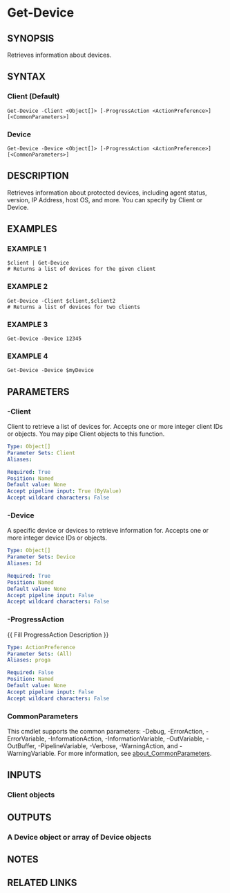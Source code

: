 # Get-Device

## SYNOPSIS
Retrieves information about devices.

## SYNTAX

### Client (Default)
```
Get-Device -Client <Object[]> [-ProgressAction <ActionPreference>] [<CommonParameters>]
```

### Device
```
Get-Device -Device <Object[]> [-ProgressAction <ActionPreference>] [<CommonParameters>]
```

## DESCRIPTION
Retrieves information about protected devices, including agent status, version, IP Address,
host OS, and more.
You can specify by Client or Device.

## EXAMPLES

### EXAMPLE 1
```
$client | Get-Device
# Returns a list of devices for the given client
```

### EXAMPLE 2
```
Get-Device -Client $client,$client2
# Returns a list of devices for two clients
```

### EXAMPLE 3
```
Get-Device -Device 12345
```

### EXAMPLE 4
```
Get-Device -Device $myDevice
```

## PARAMETERS

### -Client
Client to retrieve a list of devices for.
Accepts one or more integer client IDs or objects.
You may pipe Client objects to this function.

```yaml
Type: Object[]
Parameter Sets: Client
Aliases:

Required: True
Position: Named
Default value: None
Accept pipeline input: True (ByValue)
Accept wildcard characters: False
```

### -Device
A specific device or devices to retrieve information for.
Accepts one or more integer device
IDs or objects.

```yaml
Type: Object[]
Parameter Sets: Device
Aliases: Id

Required: True
Position: Named
Default value: None
Accept pipeline input: False
Accept wildcard characters: False
```

### -ProgressAction
{{ Fill ProgressAction Description }}

```yaml
Type: ActionPreference
Parameter Sets: (All)
Aliases: proga

Required: False
Position: Named
Default value: None
Accept pipeline input: False
Accept wildcard characters: False
```

### CommonParameters
This cmdlet supports the common parameters: -Debug, -ErrorAction, -ErrorVariable, -InformationAction, -InformationVariable, -OutVariable, -OutBuffer, -PipelineVariable, -Verbose, -WarningAction, and -WarningVariable. For more information, see [about_CommonParameters](http://go.microsoft.com/fwlink/?LinkID=113216).

## INPUTS

### Client objects
## OUTPUTS

### A Device object or array of Device objects
## NOTES

## RELATED LINKS
